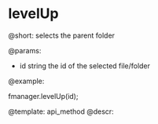 levelUp
=============

@short:
	selects the parent folder

@params:

- id		string			the id of the selected file/folder

@example:

fmanager.levelUp(id);

@template:	api_method
@descr:

